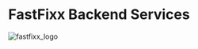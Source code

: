 # FastFixx Backend Services

![fastfixx_logo](https://github.com/Orion-FastFixx/FastEnd/assets/72327884/3bc005aa-a9dc-45f6-86a5-874efc733b61)
